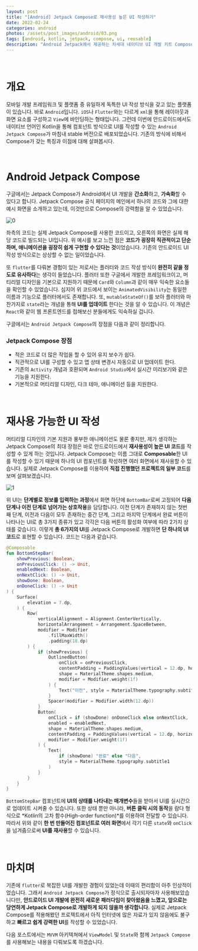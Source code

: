 ```yaml
---
layout: post
title: "[Android] Jetpack Compose로 재사용성 높은 UI 작성하기"
date: 2022-02-24
categories: android
photos: /assets/post_images/android/03.png
tags: [android, kotlin, jetpack, compose, ui, reusable]
description: "Android Jetpack에서 제공하는 차세대 네이티브 UI 개발 키트 Compose의 특징을 살펴보고 재사용성 높은 UI를 작성해보자"
---
```


<br>

# 개요

모바일 개발 프레임워크 및 플랫폼 중 유일하게 독특한 UI 작성 방식을 갖고 있는 플랫폼이 있습니다. 바로 `Android`입니다. `iOS`나 `Flutter`와는 다르게 `xml`을 통해 레이아웃과 화면 요소를 구성하고 `View`에 바인딩하는 형태입니다. 그런데 이번에 안드로이드에서도 네이티브 언어인 Kotlin을 통해 컴포넌트 방식으로 UI를 작성할 수 있는 `Android Jetpack Compose`가 마침내 stable 버전으로 배포되었습니다. 기존의 방식에 비해서 Compose가 갖는 특징과 이점에 대해 살펴봅시다.

<br>

# Android Jetpack Compose

구글에서는 Jetpack Compose가 Android에서 UI 개발을 **간소화**하고, **가속화**할 수 있다고 합니다. Jetpack Compose 공식 페이지의 메인에서 하나의 코드와 그에 대한 예시 화면을 소개하고 있는데, 이것만으로 Compose의 강력함을 알 수 있었습니다.

![0](https://user-images.githubusercontent.com/72238126/158788543-5fe192c2-493f-4a30-b5a2-aaa34c0cc96a.gif)

좌측의 코드는 실제 Jetpack Compose를 사용한 코드이고, 오른쪽의 화면은 실제 해당 코드로 빌드되는 UI입니다. 위 예시를 보고 느낀 점은 **코드가 굉장히 직관적이고 단순하며, 애니메이션을 굉장히 쉽게 구현할 수 있다는 것**이었습니다. 기존의 안드로이드 UI 작성 방식으로는 상상할 수 없는 일이었습니다.

또 `flutter`를 다뤄본 경험이 있는 저로서는 플러터와 코드 작성 방식이 **완전히 같을 정도로 유사하다**는 생각이 들었습니다. 플러터 또한 구글에서 개발한 프레임워크이고, 머티리얼 디자인을 기본으로 지원하기 때문에 `Card`와 `Column`과 같이 매우 익숙한 요소들을 확인할 수 있었습니다. 심지어 위 코드에서 보이는 `AnimatedVisibility`는 동일한 이름과 기능으로 플러터에서도 존재합니다. 또, `mutableStateOf()`를 보아 플러터와 마찬가지로 `state`라는 개념을 통해 **UI를 업데이트** 한다는 것을 알 수 있습니다. 이 개념은 `React`와 같이 웹 프론트엔드를 접해보신 분들에게도 익숙하실 겁니다.

구글에서는 `Android Jetpack Compose`의 장점을 다음과 같이 정리합니다.

### Jetpack Compose 장점

- 적은 코드로 더 많은 작업을 할 수 있어 유지 보수가 쉽다.
- 직관적으로 UI를 구성할 수 있고 앱 상태 변경시 자동으로 UI 업데이트 한다.
- 기존의 `Activity` 개념과 호환되며 `Android Studio`에서 실시간 미리보기와 같은 기능을 지원한다.
- 기본적으로 머티리얼 디자인, 다크 테마, 애니메이션 등을 지원한다.

<br>

# 재사용 가능한 UI 작성

머티리얼 디자인의 기본 지원과 풍부한 애니메이션도 물론 좋지만, 제가 생각하는 Jetpack Compose의 최대 장점은 바로 안드로이드에서 **재사용성이 높은 UI 코드**를 작성할 수 있게 하는 것입니다. Jetpack Compose는 이름 그대로 **Composable**한 UI를 작성할 수 있기 때문에 하나의 UI 컴포넌트를 작성하면 여러 화면에서 재사용할 수 있습니다. 실제로 Jetpack Compose를 이용하여 **직접 진행했던 프로젝트의 일부 코드**를 보며 살펴보겠습니다.

![1](https://user-images.githubusercontent.com/72238126/158794318-aa21a58f-c937-42d9-a347-3c4cf55d93eb.png)

위 UI는 **단계별로 정보를 입력하는 과정**에서 화면 하단에 `BottomBar`로써 고정되어 **다음 단계나 이전 단계로 넘어가는 상호작용**을 담당합니다. 이전 단계가 존재하지 않는 첫번째 단계, 이전과 다음이 모두 존재하는 중간 단계, 그리고 마지막 단계에서 완료 버튼이 나타나는 UI로 총 3가지 종류가 있고 각각은 다음 버튼의 활성화 여부에 따라 2가지 상태를 갖습니다. 이렇게 **총 6가지의 UI**를 Jetpack Compose로 개발하면 **단 하나의 UI 코드**로 표현할 수 있습니다. 코드는 다음과 같습니다.

```kotlin
@Composable
fun BottomStepBar(
    showPrevious: Boolean,
    onPreviousClick: () -> Unit,
    enabledNext: Boolean,
    onNextClick: () -> Unit,
    showDone: Boolean,
    onDoneClick: () -> Unit
) {
    Surface(
        elevation = 7.dp,
    ) {
        Row(
            verticalAlignment = Alignment.CenterVertically,
            horizontalArrangement = Arrangement.SpaceBetween,
            modifier = Modifier
                .fillMaxWidth()
                .padding(18.dp)
        ) {
            if (showPrevious) {
                OutlinedButton(
                    onClick = onPreviousClick,
                    contentPadding = PaddingValues(vertical = 12.dp, horizontal = 20.dp),
                    shape = MaterialTheme.shapes.medium,
                    modifier = Modifier.weight(1f)
                ) {
                    Text("이전", style = MaterialTheme.typography.subtitle1)
                }
                Spacer(modifier = Modifier.width(12.dp))
            }
            Button(
                onClick = if (showDone) onDoneClick else onNextClick,
                enabled = enabledNext,
                shape = MaterialTheme.shapes.medium,
                contentPadding = PaddingValues(vertical = 12.dp, horizontal = 20.dp),
                modifier = Modifier.weight(1f)
            ) {
                Text(
                    if (showDone) "완료" else "다음",
                    style = MaterialTheme.typography.subtitle1
                )
            }
        }
    }
}
```

`BottomStepBar` 컴포넌트에 **UI의 상태를 나타내는 매개변수**들을 받아서 UI를 실시간으로 업데이트 시켜줄 수 있습니다. 또한 상태 뿐만 아니라, **버튼 클릭 시의 동작**을 람다 형식으로 *Kotlin의 고차 함수(High-order function)*를 이용하여 전달할 수 있습니다. 따라서 위와 같이 **한 번 만들어진 컴포넌트로 여러 화면**에서 각기 다른 `state`와 `onClick`을 넘겨줌으로써 **UI를 재사용**할 수 있습니다.

<br>

# 마치며

기존에 `flutter`로 복잡한 UI를 개발한 경험이 있었는데 이때의 편리함이 아주 인상적이었습니다. 그래서 `Android Jetpack Compose`가 정식으로 출시되자마자 사용해보았습니다만, **안드로이드 UI 개발에 완전히 새로운 패러다임이 찾아왔음을 느꼈고, 앞으로는 당연하게 Jetpack Compose로 개발하게 되지 않을까 생각합니다.** 실제로 Jetpack Compose를 적용해봤던 프로젝트에서 아직 인터넷에 많은 자료가 있지 않음에도 불구하고 **빠르고 쉽게 강력한 UI**를 작성할 수 있었습니다.

다음 포스트에서는 `MVVM` 아키텍쳐에서 `ViewModel` 및 `State`와 함께 `Jetpack Compose`를 사용해보는 내용을 다뤄보도록 하겠습니다.